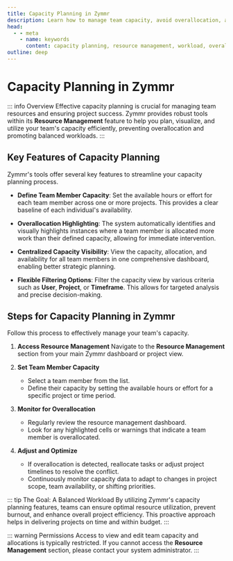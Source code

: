 ```yaml
---
title: Capacity Planning in Zymmr
description: Learn how to manage team capacity, avoid overallocation, and ensure balanced workloads using Zymmr's Resource Management tools.
head:
  - - meta
    - name: keywords
      content: capacity planning, resource management, workload, overallocation, zymmr
outline: deep
---
```


# Capacity Planning in Zymmr

::: info Overview
Effective capacity planning is crucial for managing team resources and ensuring project success. Zymmr provides robust tools within its **Resource Management** feature to help you plan, visualize, and utilize your team's capacity efficiently, preventing overallocation and promoting balanced workloads.
:::

## Key Features of Capacity Planning

Zymmr's tools offer several key features to streamline your capacity planning process.

- **Define Team Member Capacity**: Set the available hours or effort for each team member across one or more projects. This provides a clear baseline of each individual's availability.

- **Overallocation Highlighting**: The system automatically identifies and visually highlights instances where a team member is allocated more work than their defined capacity, allowing for immediate intervention.

- **Centralized Capacity Visibility**: View the capacity, allocation, and availability for all team members in one comprehensive dashboard, enabling better strategic planning.

- **Flexible Filtering Options**: Filter the capacity view by various criteria such as **User**, **Project**, or **Timeframe**. This allows for targeted analysis and precise decision-making.

## Steps for Capacity Planning in Zymmr

Follow this process to effectively manage your team's capacity.

1.  **Access Resource Management**
    Navigate to the **Resource Management** section from your main Zymmr dashboard or project view.

2.  **Set Team Member Capacity**
    - Select a team member from the list.
    - Define their capacity by setting the available hours or effort for a specific project or time period.

3.  **Monitor for Overallocation**
    - Regularly review the resource management dashboard.
    - Look for any highlighted cells or warnings that indicate a team member is overallocated.

4.  **Adjust and Optimize**
    - If overallocation is detected, reallocate tasks or adjust project timelines to resolve the conflict.
    - Continuously monitor capacity data to adapt to changes in project scope, team availability, or shifting priorities.

::: tip The Goal: A Balanced Workload
By utilizing Zymmr's capacity planning features, teams can ensure optimal resource utilization, prevent burnout, and enhance overall project efficiency. This proactive approach helps in delivering projects on time and within budget.
:::

::: warning Permissions
Access to view and edit team capacity and allocations is typically restricted. If you cannot access the **Resource Management** section, please contact your system administrator.
:::
